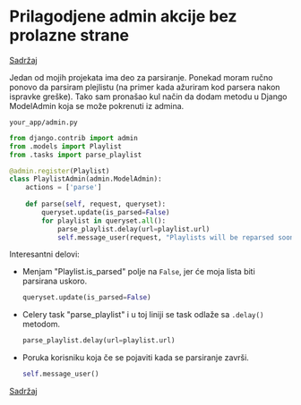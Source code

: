 
# Prilagodjene admin akcije bez prolazne strane

[Sadržaj](00_sadrzaj.md)

Jedan od mojih projekata ima deo za parsiranje. Ponekad moram ručno ponovo da parsiram plejlistu (na primer kada ažuriram kod parsera nakon ispravke greške). Tako sam pronašao kul način da dodam metodu u Django ModelAdmin koja se može pokrenuti iz admina.

`your_app/admin.py`

```py
from django.contrib import admin
from .models import Playlist
from .tasks import parse_playlist

@admin.register(Playlist)
class PlaylistAdmin(admin.ModelAdmin):
    actions = ['parse']
    
    def parse(self, request, queryset):
        queryset.update(is_parsed=False)
        for playlist in queryset.all():
            parse_playlist.delay(url=playlist.url)
            self.message_user(request, "Playlists will be reparsed soon")
```

Interesantni delovi:

- Menjam "Playlist.is_parsed" polje na `False`, jer će moja lista biti parsirana uskoro.

    ```py
    queryset.update(is_parsed=False)
    ```

- Celery task "parse_playlist" i u toj liniji se task odlaže sa `.delay()` metodom.

    ```py
    parse_playlist.delay(url=playlist.url)
    ```

- Poruka korisniku koja če se pojaviti kada se parsiranje završi.

    ```py
    self.message_user()
    ```

[Sadržaj](00_sadrzaj.md)
